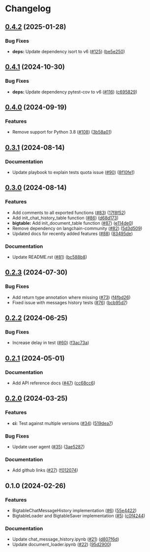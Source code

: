 # Changelog

## [0.4.2](https://github.com/googleapis/langchain-google-bigtable-python/compare/v0.4.1...v0.4.2) (2025-01-28)


### Bug Fixes

* **deps:** Update dependency isort to v6 ([#125](https://github.com/googleapis/langchain-google-bigtable-python/issues/125)) ([be5e250](https://github.com/googleapis/langchain-google-bigtable-python/commit/be5e2509e0540503fe5c9f687728ca5dccf54dd9))

## [0.4.1](https://github.com/googleapis/langchain-google-bigtable-python/compare/v0.4.0...v0.4.1) (2024-10-30)


### Bug Fixes

* **deps:** Update dependency pytest-cov to v6 ([#116](https://github.com/googleapis/langchain-google-bigtable-python/issues/116)) ([c695829](https://github.com/googleapis/langchain-google-bigtable-python/commit/c69582920478f0a4ce6d847da435a905955af491))

## [0.4.0](https://github.com/googleapis/langchain-google-bigtable-python/compare/v0.3.1...v0.4.0) (2024-09-19)


### Features

* Remove support for Python 3.8 ([#108](https://github.com/googleapis/langchain-google-bigtable-python/issues/108)) ([3b58a01](https://github.com/googleapis/langchain-google-bigtable-python/commit/3b58a01b14813f6a3b7d8fcf83bc2edec7b1be42))

## [0.3.1](https://github.com/googleapis/langchain-google-bigtable-python/compare/v0.3.0...v0.3.1) (2024-08-14)


### Documentation

* Update playbook to explain tests quota issue ([#90](https://github.com/googleapis/langchain-google-bigtable-python/issues/90)) ([8f10fe1](https://github.com/googleapis/langchain-google-bigtable-python/commit/8f10fe184056fb2cb6c4f4a11f46160e0e0b83b2))

## [0.3.0](https://github.com/googleapis/langchain-google-bigtable-python/compare/v0.2.3...v0.3.0) (2024-08-14)


### Features

* Add comments to all exported functions ([#83](https://github.com/googleapis/langchain-google-bigtable-python/issues/83)) ([17f8f52](https://github.com/googleapis/langchain-google-bigtable-python/commit/17f8f52ad15b0ae156fdfdfa31c6d5a684e812c7))
* Add init_chat_history_table function ([#86](https://github.com/googleapis/langchain-google-bigtable-python/issues/86)) ([d68d173](https://github.com/googleapis/langchain-google-bigtable-python/commit/d68d17329625401b4ba51a793a4ce4d00ea097c9))
* **bigtable:** Add init_document_table function ([#87](https://github.com/googleapis/langchain-google-bigtable-python/issues/87)) ([e114de0](https://github.com/googleapis/langchain-google-bigtable-python/commit/e114de0c4ab0f28ed4c36f008ab6c39149861fb5))
* Remove dependency on langchain-community ([#82](https://github.com/googleapis/langchain-google-bigtable-python/issues/82)) ([5d3d509](https://github.com/googleapis/langchain-google-bigtable-python/commit/5d3d50963ebfcac7c268e086b7e943bc738ad5e0))
* Updated docs for recently added features ([#88](https://github.com/googleapis/langchain-google-bigtable-python/issues/88)) ([83495de](https://github.com/googleapis/langchain-google-bigtable-python/commit/83495decc4ea85a4f57563e8bc8d3c12f029e22e))


### Documentation

* Update README.rst ([#81](https://github.com/googleapis/langchain-google-bigtable-python/issues/81)) ([bc588b8](https://github.com/googleapis/langchain-google-bigtable-python/commit/bc588b8c041a6efdd8b9903ec6f0d0255195e402))

## [0.2.3](https://github.com/googleapis/langchain-google-bigtable-python/compare/v0.2.2...v0.2.3) (2024-07-30)


### Bug Fixes

* Add return type annotation where missing ([#73](https://github.com/googleapis/langchain-google-bigtable-python/issues/73)) ([f4fbd26](https://github.com/googleapis/langchain-google-bigtable-python/commit/f4fbd26a8c25b1a4dd35a2d859ac917b40c9526c))
* Fixed issue with messages history tests ([#76](https://github.com/googleapis/langchain-google-bigtable-python/issues/76)) ([bcb95d7](https://github.com/googleapis/langchain-google-bigtable-python/commit/bcb95d7dde47e29d42421388f207dc80f897214d))

## [0.2.2](https://github.com/googleapis/langchain-google-bigtable-python/compare/v0.2.1...v0.2.2) (2024-06-25)


### Bug Fixes

* Increase delay in test ([#60](https://github.com/googleapis/langchain-google-bigtable-python/issues/60)) ([f3ac73a](https://github.com/googleapis/langchain-google-bigtable-python/commit/f3ac73a1e55b7387997334129a2a8e8661e7cc9a))

## [0.2.1](https://github.com/googleapis/langchain-google-bigtable-python/compare/v0.2.0...v0.2.1) (2024-05-01)


### Documentation

* Add API reference docs ([#47](https://github.com/googleapis/langchain-google-bigtable-python/issues/47)) ([cc68cc6](https://github.com/googleapis/langchain-google-bigtable-python/commit/cc68cc6dd8ff5778ee85cef88e659bd5db586376))

## [0.2.0](https://github.com/googleapis/langchain-google-bigtable-python/compare/v0.1.0...v0.2.0) (2024-03-25)


### Features

* **ci:** Test against multiple versions ([#34](https://github.com/googleapis/langchain-google-bigtable-python/issues/34)) ([519dea7](https://github.com/googleapis/langchain-google-bigtable-python/commit/519dea78e01b1948fc3f97f3ae7bbd5b23d92808))


### Bug Fixes

* Update user agent ([#35](https://github.com/googleapis/langchain-google-bigtable-python/issues/35)) ([3ae5287](https://github.com/googleapis/langchain-google-bigtable-python/commit/3ae528784920830d92dabfb1d6ddccd886068e08))


### Documentation

* Add github links ([#27](https://github.com/googleapis/langchain-google-bigtable-python/issues/27)) ([f012074](https://github.com/googleapis/langchain-google-bigtable-python/commit/f0120742cb6646fc9b90cd25169b42ad19d2734a))

## 0.1.0 (2024-02-26)


### Features

* BigtableChatMessageHistory implementation ([#6](https://github.com/googleapis/langchain-google-bigtable-python/issues/6)) ([55e4422](https://github.com/googleapis/langchain-google-bigtable-python/commit/55e4422a4fb317fb0ea98a9bd0362ce90b02e402))
* BigtableLoader and BigtableSaver implementation ([#5](https://github.com/googleapis/langchain-google-bigtable-python/issues/5)) ([c0f4244](https://github.com/googleapis/langchain-google-bigtable-python/commit/c0f4244aacb997434d8a5dc1decdeb3da32f9140))


### Documentation

* Update chat_message_history.ipynb ([#21](https://github.com/googleapis/langchain-google-bigtable-python/issues/21)) ([d807f6d](https://github.com/googleapis/langchain-google-bigtable-python/commit/d807f6d7f61de1a92f25305682fb849559596417))
* Update document_loader.ipynb ([#22](https://github.com/googleapis/langchain-google-bigtable-python/issues/22)) ([95d2900](https://github.com/googleapis/langchain-google-bigtable-python/commit/95d2900fb844ef9f792e488a51f2a2e462895fd2))
